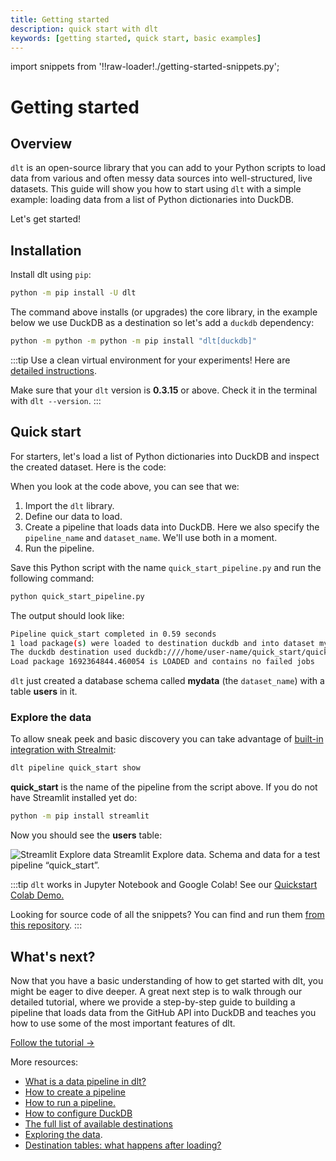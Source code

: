 ```yaml
---
title: Getting started
description: quick start with dlt
keywords: [getting started, quick start, basic examples]
---
```

import snippets from '!!raw-loader!./getting-started-snippets.py';

# Getting started

## Overview

`dlt` is an open-source library that you can add to your Python scripts to load data
from various and often messy data sources into well-structured, live datasets.
This guide will show you how to start using `dlt` with a simple example: loading data
from a list of Python dictionaries into DuckDB.

Let's get started!

## Installation

Install dlt using `pip`:

```sh
python -m pip install -U dlt
```

The command above installs (or upgrades) the core library, in the example below we
use DuckDB as a destination so let's add a `duckdb` dependency:

```sh
python -m python -m python -m pip install "dlt[duckdb]"
```

:::tip
Use a clean virtual environment for your experiments! Here are [detailed instructions](reference/installation).

Make sure that your `dlt` version is **0.3.15** or above. Check it in the terminal with `dlt --version`.
:::

## Quick start

For starters, let's load a list of Python dictionaries into DuckDB and inspect the created dataset. Here is the code:

<!--@@@DLT_SNIPPET ./getting-started-snippets.py::start-->


When you look at the code above, you can see that we:
1. Import the `dlt` library.
2. Define our data to load.
3. Create a pipeline that loads data into DuckDB. Here we also specify the `pipeline_name` and `dataset_name`. We'll use both in a moment.
4. Run the pipeline.

Save this Python script with the name `quick_start_pipeline.py` and run the following command:

```sh
python quick_start_pipeline.py
```

The output should look like:

```sh
Pipeline quick_start completed in 0.59 seconds
1 load package(s) were loaded to destination duckdb and into dataset mydata
The duckdb destination used duckdb:////home/user-name/quick_start/quick_start.duckdb location to store data
Load package 1692364844.460054 is LOADED and contains no failed jobs
```

`dlt` just created a database schema called **mydata** (the `dataset_name`) with a table **users** in it.

### Explore the data

To allow sneak peek and basic discovery you can take advantage of [built-in integration with Strealmit](reference/command-line-interface#show-tables-and-data-in-the-destination):

```sh
dlt pipeline quick_start show
```

**quick_start** is the name of the pipeline from the script above. If you do not have Streamlit installed yet do:

```sh
python -m pip install streamlit
```

Now you should see the **users** table:

![Streamlit Explore data](/img/streamlit-new.png)
Streamlit Explore data. Schema and data for a test pipeline “quick_start”.

:::tip
`dlt` works in Jupyter Notebook and Google Colab! See our [Quickstart Colab Demo.](https://colab.research.google.com/drive/1NfSB1DpwbbHX9_t5vlalBTf13utwpMGx?usp=sharing)

Looking for source code of all the snippets? You can find and run them [from this repository](https://github.com/dlt-hub/dlt/blob/devel/docs/website/docs/getting-started-snippets.py).
:::

## What's next?

Now that you have a basic understanding of how to get started with dlt, you might be eager to dive deeper. A great next step is to walk through our detailed tutorial, where we provide a step-by-step guide to building a pipeline that loads data from the GitHub API into DuckDB and teaches you how to use some of the most important features of dlt.

[Follow the tutorial →](tutorial/intro)

More resources:
- [What is a data pipeline in dlt?](general-usage/pipeline)
- [How to create a pipeline](walkthroughs/create-a-pipeline)
- [How to run a pipeline.](walkthroughs/run-a-pipeline)
- [How to configure DuckDB](dlt-ecosystem/destinations/duckdb)
- [The full list of available destinations](dlt-ecosystem/destinations/)
- [Exploring the data](dlt-ecosystem/visualizations/exploring-the-data).
- [Destination tables: what happens after loading?](general-usage/destination-tables)